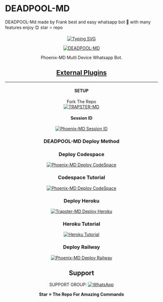 # DEADPOOL-MD
DEADPOOL-Md made by Frank best and easy whatsapp bot 🤖 with many features enjoy 😊 star ⭐️ repo
<div align="center">
<a href="https://git.io/typing-svg"><img src="https://readme-typing-svg.demolab.com?font=Fira+Code&weight=602&pause=1000&color=F70000&random=false&width=435&lines=DEADPOOL-Md+made+by+Frank+;Follow+me+IG+%40confronter._" alt="Typing SVG" /></a>
  
<p align="center">  
  <a href="https://youtube.com/channel/UCLUS9v7q4JagAqIJ3eeMM8w">
    <img alt=DEADPOOL-MD height="" src="https://telegra.ph/file/e72bd57ff8ed761e85b4a.jpg">
   
</a> 
    
</p>
<p align="center">
<a 

####  
Phoenix-MD Multi Device Whatsapp Bot.
## <sub>[External Plugins](https://github.com/AbhishekSuresh2/External-Plugins)</sub>

***

#### SETUP

Fork The Repo
    <br>
<a href="https://github.com/Confronter/Trapster-MD/fork"><img title="TRAPSTER-MD" src="https://img.shields.io/badge/FORK Trapster MD-h?color=black&style=for-the-badge&logo=stackshare"></a>

#### Session ID

<a href="https://phoenix-md-sessionid-0b60ee6f3386.herokuapp.com/"><img title="Phoenix-MD Session ID" src="https://img.shields.io/badge/GET SESSION ID-h?color=black&style=for-the-badge&logo=msi"></a>

### DEADPOOL-MD Deploy Method


### Deploy Codespace

<a href="https://github.com/codespaces/new"><img title="Phoenix-MD Deploy CodeSpace" src="https://img.shields.io/badge/DEPLOY CODESPACE-h?color=black&style=for-the-badge&logo=visualstudiocode"></a>

### Codespace Tutorial

<a href="https://youtu.be/ZSwJtaN0BUk?si=FOsYpMs4WbvBFCpY"><img title="Phoenix-MD Deploy CodeSpace" src="https://img.shields.io/badge/Codespace Tutorial-h?color=black&style=for-the-badge&logo=visualstudiocode"></a>

### Deploy Heroku 

<a href="https://heroku.com/deploy?template=https://github.com/Confronter/Trapster-MD/"><img title="Trapster-MD Deploy Heroku" src="https://img.shields.io/badge/DEPLOY HEROKU-h?color=red&style=for-the-badge&logo=heroku"></a>

### Heroku Tutorial

<a href="https://youtu.be/sDojtm-bwN4?si=gbvAqTOSfuVRU2-k"><img title="Heroku Tutorial" src="https://img.shields.io/badge/Heroku Tutorial-h?color=black&style=for-the-badge&logo=heroku"></a>
### Deploy Railway

<a href="https://railway.app/new"><img title="Phoenix-MD Deploy Railway" src="https://img.shields.io/badge/DEPLOY RAILWAY-h?color=black&style=for-the-badge&logo=Railway"></a> 
 
 ## Support

SUPPORT GROUP: <a href="https://chat.whatsapp.com/GvwkRUKmJJWLQy4P34GD8l"><img alt="WhatsApp" src="https://img.shields.io/badge/WhatsApp-25D366?style=for-the-badge&logo=whatsapp&logoColor=white"/></a>

**Star ⭐ The Repo For Amazing Commands**
